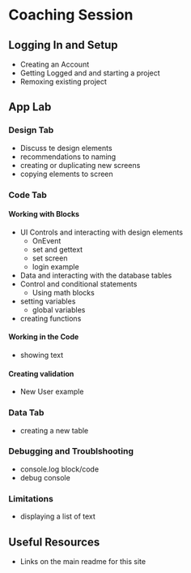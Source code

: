# Coaching Session 

## Logging In and Setup

- Creating an Account
- Getting Logged and and starting a project
- Remoxing existing project

## App Lab

### Design Tab

- Discuss te design elements
- recommendations to naming
- creating or duplicating new screens
- copying elements to screen

### Code Tab

#### Working with Blocks

- UI Controls and interacting with design elements
  - OnEvent
  - set and gettext
  - set screen
  - login example
- Data and interacting with the database tables
- Control and conditional statements
  - Using math blocks
- setting variables
  - global variables
- creating functions

#### Working in the Code

 - showing text

#### Creating validation

- New User example

### Data Tab

- creating a new table

### Debugging and Troublshooting

- console.log block/code
- debug console

### Limitations

- displaying a list of text

## Useful Resources

- Links on the main readme for this site
